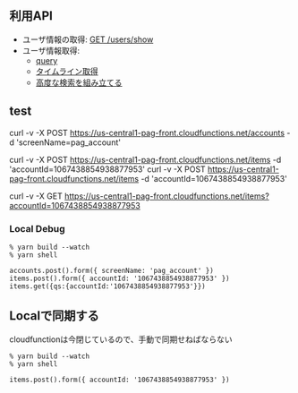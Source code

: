## 利用API

- ユーザ情報の取得: [GET /users/show](https://developer.twitter.com/en/docs/accounts-and-users/follow-search-get-users/api-reference/get-users-show)
- ユーザ情報取得: 
    - [query](https://developer.twitter.com/en/docs/tweets/search/guides/standard-operators.html)
    - [タイムライン取得](http://westplain.sakuraweb.com/translate/twitter/Documentation/REST-APIs/Public-API/Working-with-Timelines.cgi)
    - [高度な検索を組み立てる](https://twitter.com/search-advanced)

## test
curl -v -X POST https://us-central1-pag-front.cloudfunctions.net/accounts -d 'screenName=pag_account'

curl -v -X POST https://us-central1-pag-front.cloudfunctions.net/items -d 'accountId=1067438854938877953'
curl -v -X POST https://us-central1-pag-front.cloudfunctions.net/items -d 'accountId=1067438854938877953'

curl -v -X GET https://us-central1-pag-front.cloudfunctions.net/items?accountId=1067438854938877953

### Local Debug
```
% yarn build --watch
% yarn shell

accounts.post().form({ screenName: 'pag_account' })
items.post().form({ accountId: '1067438854938877953' })
items.get({qs:{accountId:'1067438854938877953'}})
```

## Localで同期する
cloudfunctionは今閉じているので、手動で同期せねばならない

```
% yarn build --watch
% yarn shell
```

```
items.post().form({ accountId: '1067438854938877953' })
```